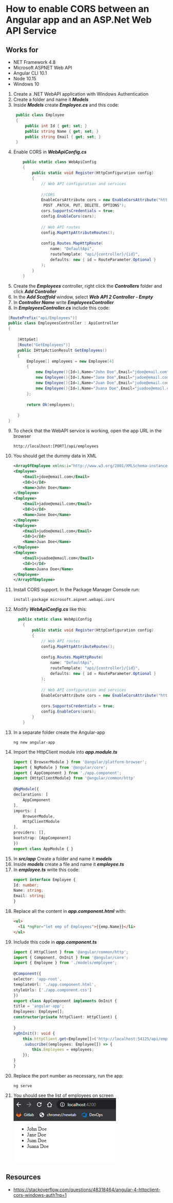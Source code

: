 # How to enable CORS between an Angular app and an ASP.Net Web API Service
## Works for
* NET Framework 4.8
* Microsoft ASPNET Web API 
* Angular CLI 10.1
* Node 10.15
* Windows 10

1. Create a .NET WebAPI application with Windows Authentication
2. Create a folder and name it ***Models***
3. Inside ***Models*** create ***Employee.cs*** and this code:
   ```csharp
    public class Employee
    {
        public int Id { get; set; }
        public string Name { get; set; }
        public string Email { get; set; }
    }
   ```
4. Enable CORS in ***WebApiConfig.cs***   
    ```csharp
        public static class WebApiConfig
        {
            public static void Register(HttpConfiguration config)
            {
                // Web API configuration and services

                //CORS
                EnableCorsAttribute cors = new EnableCorsAttribute("http://localhost", "Accept, Origin, Content-Type, X-Auth-Token, cache-control, x-requested-with", "GET, POST ,PATCH, PUT, DELETE, OPTIONS");
                 POST ,PATCH, PUT, DELETE, OPTIONS");
                cors.SupportsCredentials = true;
                config.EnableCors(cors);

                // Web API routes
                config.MapHttpAttributeRoutes();

                config.Routes.MapHttpRoute(
                    name: "DefaultApi",
                    routeTemplate: "api/{controller}/{id}",
                    defaults: new { id = RouteParameter.Optional }
                );
            }
        }
    ```
5. Create the ***Employees*** controller, right click the ***Controllers*** folder and click ***Add Controller***
6. In the ***Add Scaffold*** window, select ***Web API 2 Controller - Empty***
7. In ***Controller Name*** write ***EmployeesController***
8.  In ***EmployeesController.cs*** include this code:
   ```csharp
    [RoutePrefix("api/Employees")]
    public class EmployeesController : ApiController
    {

        [HttpGet]
        [Route("GetEmployees")]
        public IHttpActionResult GetEmployees()
        {
            Employee[] employees = new Employee[4]
            {
                new Employee(){Id=1,Name="John Doe",Email="jdoe@email.com"},
                new Employee(){Id=1,Name="Jane Doe",Email="jadoe@email.com"},
                new Employee(){Id=1,Name="Juan Doe",Email="judoe@email.com"},
                new Employee(){Id=1,Name="Juana Doe",Email="juadoe@email.com"}
            };

            return Ok(employees);

        }
    }

   ```    
9. To check that the WebAPI service is working, open the app URL in the browser
    ```
    http://localhost:[PORT]/api/employees   
    ```
10. You should get the dummy data in XML
    ```xml
    <ArrayOfEmployee xmlns:i="http://www.w3.org/2001/XMLSchema-instance" xmlns="http://schemas.datacontract.org/2004/07/WebService.Models">
    <Employee>
        <Email>jdoe@email.com</Email>
        <Id>1</Id>
        <Name>John Doe</Name>
    </Employee>
    <Employee>
        <Email>jadoe@email.com</Email>
        <Id>1</Id>
        <Name>Jane Doe</Name>
    </Employee>
    <Employee>
        <Email>judoe@email.com</Email>
        <Id>1</Id>
        <Name>Juan Doe</Name>
    </Employee>
    <Employee>
        <Email>juadoe@email.com</Email>
        <Id>1</Id>
        <Name>Juana Doe</Name>
    </Employee>
    </ArrayOfEmployee>
    ```    
11. Install CORS support. In the Package Manager Console run:
    ```
    install-package microsoft.aspnet.webapi.cors
    ```
12. Modify ***WebApiConfig.cs*** like this:
    ```csharp
      public static class WebApiConfig
        {
            public static void Register(HttpConfiguration config)
            {
                // Web API routes
                config.MapHttpAttributeRoutes();

                config.Routes.MapHttpRoute(
                    name: "DefaultApi",
                    routeTemplate: "api/{controller}/{id}",
                    defaults: new { id = RouteParameter.Optional }
                );

                // Web API configuration and services
                EnableCorsAttribute cors = new EnableCorsAttribute("http://localhost:4200", "Accept, Origin, Content-Type, X-Auth-Token, cache-control, x-requested-with", "GET, POST ,PATCH, PUT, DELETE, OPTIONS");

                cors.SupportsCredentials = true;
                config.EnableCors(cors);
            }
        }
    ```    
13. In a separate folder create the Angular-app    
    ```
    ng new angular-app
    ```
14. Import the HttpClient module into ***app.module.ts***
    ```typescript
    import { BrowserModule } from '@angular/platform-browser';
    import { NgModule } from '@angular/core';
    import { AppComponent } from './app.component';
    import {HttpClientModule} from '@angular/common/http'

    @NgModule({
    declarations: [
        AppComponent
    ],
    imports: [
        BrowserModule,
        HttpClientModule
    ],
    providers: [],
    bootstrap: [AppComponent]
    })
    export class AppModule { }
    ```
15. In ***src/app*** Create a folder and name it ***models***
16. Inside ***models*** create a file and name it ***employee.ts***    
17. In ***employee.ts*** write this code:
    ```typescript
    export interface Employee {
    Id: number;
    Name: string;
    Email: string;
    }
    ```
18. Replace all the content in ***app.component.html*** with:
    ```html
    <ul>
      <li *ngFor="let emp of Employees">{{emp.Name}}</li>
    </ul>
    ```    
19. Include this code in ***app.component.ts***
    ```typescript
    import { HttpClient } from '@angular/common/http';
    import { Component, OnInit } from '@angular/core';
    import { Employee } from './models/employee';

    @Component({
    selector: 'app-root',
    templateUrl: './app.component.html',
    styleUrls: ['./app.component.css']
    })
    export class AppComponent implements OnInit {
    title = 'angular-app';
    Employees: Employee[];
    constructor(private httpClient: HttpClient) {

    }
    ngOnInit(): void {
        this.httpClient.get<Employee[]>('http://localhost:54125/api/employees')
        .subscribe((employees: Employee[]) => {
            this.Employees = employees;
        });
    }
    }

    ```    
20. Replace the port number as necessary, run the app:
    ```
    ng serve
    ```    
21. You should see the list of employees on screen
![](images/2020-09-21-17-17-58.png)    
## Resources
* https://stackoverflow.com/questions/48318464/angular-4-httpclient-cors-windows-auth?rq=1